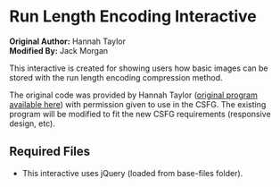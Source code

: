 # Run Length Encoding Interactive

**Original Author:** Hannah Taylor  
**Modified By:** Jack Morgan

This interactive is created for showing users how basic images can be stored with the run length encoding compression method.

The original code was provided by Hannah Taylor ([original program available here](http://taylormade.io/run-length-encoding.html)) with permission given to use in the CSFG. The existing program will be modified to fit the new CSFG requirements (responsive design, etc).


## Required Files

- This interactive uses jQuery (loaded from base-files folder).
